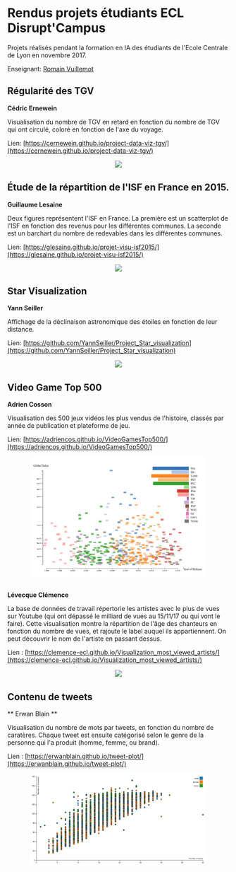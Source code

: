 ﻿# Rendus projets étudiants ECL Disrupt'Campus

Projets réalisés pendant la formation en IA des étudiants de l'Ecole Centrale de Lyon en novembre 2017.

Enseignant: [Romain Vuillemot](http://romain.vuillemot.net/)

## Régularité des TGV

**Cédric Ernewein**

Visualisation du nombre de TGV en retard en fonction du nombre de TGV qui ont circulé, coloré en fonction de l'axe du voyage.

Lien: [https://cernewein.github.io/project-data-viz-tgv/](https://cernewein.github.io/project-data-viz-tgv/)

<p align="center">
  <img src="img/RegTGV.PNG" style="width: 400px;">
</p>

## Étude de la répartition de l'ISF en France en 2015.

**Guillaume Lesaine**

Deux figures représentent l'ISF en France. La première est un scatterplot de l'ISF en fonction des revenus pour les différentes communes. La seconde est un barchart du nombre de redevables dans les différentes communes.

Lien: [https://glesaine.github.io/projet-visu-isf2015/](https://glesaine.github.io/projet-visu-isf2015/)

<p align="center">
  <img src="img/glesaine_zoom.png" style="width: 400px;">
</p>

## Star Visualization

**Yann Seiller**

Affichage de la déclinaison astronomique des étoiles en fonction de leur distance.

Lien: [https://github.com/YannSeiller/Project_Star_visualization](https://github.com/YannSeiller/Project_Star_visualization)

<p align="center">
  <img src="img/stars_viz_YS.png" style="width: 400px;">
</p>

## Video Game Top 500

**Adrien Cosson**

Visualisation des 500 jeux vidéos les plus vendus de l'histoire, classés par année de publication et plateforme de jeu.

Lien: [https://adriencos.github.io/VideoGamesTop500/](https://adriencos.github.io/VideoGamesTop500/)

<p align="center">
  <img src="img/AdrienCos.png" style="width: 400px;">
</p>

## 

**Lévecque Clémence**

La base de données de travail répertorie les artistes avec le plus de vues sur Youtube (qui ont dépassé le milliard de vues au 15/11/17 ou qui vont le faire).
Cette visualisation montre la répartition de l'âge des chanteurs en fonction du nombre de vues, et rajoute le label auquel ils appartiennent. On peut découvrir le nom de l'artiste en passant dessus.

Lien : [https://clemence-ecl.github.io/Visualization_most_viewed_artists/](https://clemence-ecl.github.io/Visualization_most_viewed_artists/)

<p align="center">
  <img src="img/visualization_artists.png" style="width: 400px;">
</p>


## Contenu de tweets

** Erwan Blain **

Visualisation du nombre de mots par tweets, en fonction du nombre de caratères. Chaque tweet est ensuite catégorisé selon le genre de la personne qui l'a produit (homme, femme, ou brand).

Lien : [https://erwanblain.github.io/tweet-plot/](https://erwanblain.github.io/tweet-plot/)

<p align="center">
  <img src="img/Capture_EB.png" style="width: 400px;">
</p>